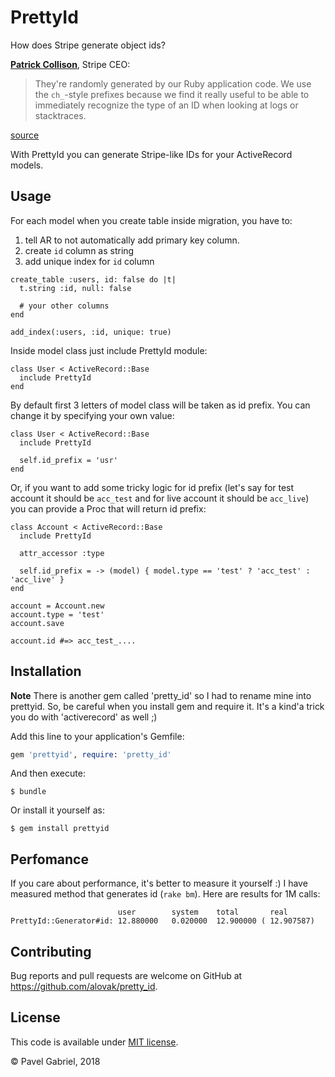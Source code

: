 # PrettyId

How does Stripe generate object ids?

**[Patrick Collison](https://twitter.com/patrickc)**, Stripe CEO:
> They're randomly generated by our Ruby application code. We use the ```ch_```-style prefixes because we find it really useful to be able to immediately recognize the type of an ID when looking at logs or stacktraces.

[source](https://www.quora.com/How-does-Stripe-generate-object-ids)

With PrettyId you can generate Stripe-like IDs for your ActiveRecord models.

## Usage

For each model when you create table inside migration, you have to:

1. tell AR to not automatically add primary key column.
1. create ```id``` column as string
2. add unique index for ```id``` column

```
create_table :users, id: false do |t|
  t.string :id, null: false

  # your other columns
end

add_index(:users, :id, unique: true)
```

Inside model class just include PrettyId module:

```
class User < ActiveRecord::Base
  include PrettyId
end
```

By default first 3 letters of model class will be taken as id prefix. You can change it by specifying your own value:

```
class User < ActiveRecord::Base
  include PrettyId

  self.id_prefix = 'usr'
end
```

Or, if you want to add some tricky logic for id prefix (let's say for test account it should be ```acc_test``` and for live account it should be ```acc_live```) you can provide a Proc that will return id prefix:

```
class Account < ActiveRecord::Base
  include PrettyId

  attr_accessor :type

  self.id_prefix = -> (model) { model.type == 'test' ? 'acc_test' : 'acc_live' }
end

account = Account.new
account.type = 'test'
account.save

account.id #=> acc_test_....
```

## Installation

**Note** There is another gem called 'pretty_id' so I had to rename mine into prettyid. So, be careful when you install gem and require it. It's a kind'a trick you do with 'activerecord' as well ;)

Add this line to your application's Gemfile:

```ruby
gem 'prettyid', require: 'pretty_id'
```

And then execute:

    $ bundle

Or install it yourself as:

    $ gem install prettyid



## Perfomance

If you care about performance, it's better to measure it yourself :) I have measured method that generates id (```rake bm```). Here are results for 1M calls:

                            user        system    total       real
    PrettyId::Generator#id: 12.880000   0.020000  12.900000 ( 12.907587)                       


## Contributing

Bug reports and pull requests are welcome on GitHub at https://github.com/alovak/pretty_id.

## License

This code is available under [MIT license](/LICENSE).

&copy; Pavel Gabriel, 2018
